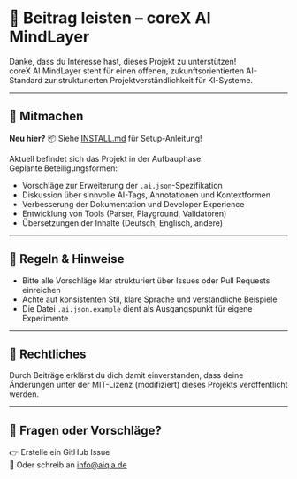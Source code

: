 # 🤝 Beitrag leisten – coreX AI MindLayer

Danke, dass du Interesse hast, dieses Projekt zu unterstützen!  
coreX AI MindLayer steht für einen offenen, zukunftsorientierten AI-Standard zur strukturierten Projektverständlichkeit für KI-Systeme.

---

## 🧱 Mitmachen

**Neu hier?** 📦 Siehe [INSTALL.md](INSTALL.md) für Setup-Anleitung!

Aktuell befindet sich das Projekt in der Aufbauphase.  
Geplante Beteiligungsformen:

- Vorschläge zur Erweiterung der `.ai.json`-Spezifikation
- Diskussion über sinnvolle AI-Tags, Annotationen und Kontextformen
- Verbesserung der Dokumentation und Developer Experience
- Entwicklung von Tools (Parser, Playground, Validatoren)
- Übersetzungen der Inhalte (Deutsch, Englisch, andere)

---

## 📜 Regeln & Hinweise

- Bitte alle Vorschläge klar strukturiert über Issues oder Pull Requests einreichen
- Achte auf konsistenten Stil, klare Sprache und verständliche Beispiele
- Die Datei `.ai.json.example` dient als Ausgangspunkt für eigene Experimente

---

## 🧾 Rechtliches

Durch Beiträge erklärst du dich damit einverstanden, dass deine Änderungen unter der MIT-Lizenz (modifiziert) dieses Projekts veröffentlicht werden.

---

## 💬 Fragen oder Vorschläge?

👉 Erstelle ein GitHub Issue  
📧 Oder schreib an [info@aiqia.de](mailto:info@aiqia.de)
